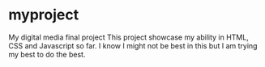 # myproject
My digital media final project 
This project showcase my ability in HTML, CSS and Javascript so far.
I know I might not be best in this but I am trying my best to do the best.
